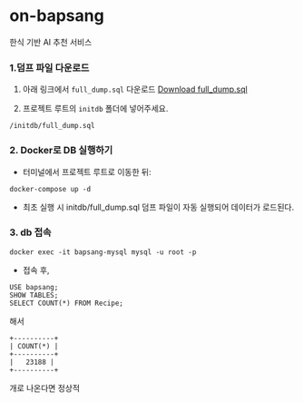 # on-bapsang

한식 기반 AI 추천 서비스

### 1.덤프 파일 다운로드

1. 아래 링크에서 `full_dump.sql` 다운로드
   [Download full_dump.sql](https://bapsang-dump.s3.ap-southeast-2.amazonaws.com/full_dump.sql)

2. 프로젝트 루트의 `initdb` 폴더에 넣어주세요.

```
/initdb/full_dump.sql
```

### 2. Docker로 DB 실행하기

- 터미널에서 프로젝트 루트로 이동한 뒤:

```
docker-compose up -d
```

- 최초 실행 시 initdb/full_dump.sql 덤프 파일이 자동 실행되어 데이터가 로드된다.

### 3. db 접속

```
docker exec -it bapsang-mysql mysql -u root -p
```

- 접속 후,

```
USE bapsang;
SHOW TABLES;
SELECT COUNT(*) FROM Recipe;
```

해서

```
+----------+
| COUNT(*) |
+----------+
|   23188 |
+----------+
```

개로 나온다면 정상적
